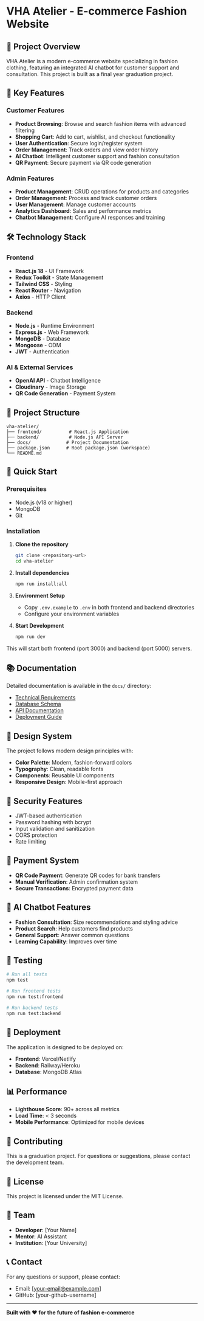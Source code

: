 # VHA Atelier - E-commerce Fashion Website

## 🎯 Project Overview

VHA Atelier is a modern e-commerce website specializing in fashion clothing, featuring an integrated AI chatbot for customer support and consultation. This project is built as a final year graduation project.

## 🚀 Key Features

### Customer Features
- **Product Browsing**: Browse and search fashion items with advanced filtering
- **Shopping Cart**: Add to cart, wishlist, and checkout functionality
- **User Authentication**: Secure login/register system
- **Order Management**: Track orders and view order history
- **AI Chatbot**: Intelligent customer support and fashion consultation
- **QR Payment**: Secure payment via QR code generation

### Admin Features
- **Product Management**: CRUD operations for products and categories
- **Order Management**: Process and track customer orders
- **User Management**: Manage customer accounts
- **Analytics Dashboard**: Sales and performance metrics
- **Chatbot Management**: Configure AI responses and training

## 🛠️ Technology Stack

### Frontend
- **React.js 18** - UI Framework
- **Redux Toolkit** - State Management
- **Tailwind CSS** - Styling
- **React Router** - Navigation
- **Axios** - HTTP Client

### Backend
- **Node.js** - Runtime Environment
- **Express.js** - Web Framework
- **MongoDB** - Database
- **Mongoose** - ODM
- **JWT** - Authentication

### AI & External Services
- **OpenAI API** - Chatbot Intelligence
- **Cloudinary** - Image Storage
- **QR Code Generation** - Payment System

## 📁 Project Structure

```
vha-atelier/
├── frontend/          # React.js Application
├── backend/           # Node.js API Server
├── docs/             # Project Documentation
├── package.json      # Root package.json (workspace)
└── README.md
```

## 🚀 Quick Start

### Prerequisites
- Node.js (v18 or higher)
- MongoDB
- Git

### Installation

1. **Clone the repository**
   ```bash
   git clone <repository-url>
   cd vha-atelier
   ```

2. **Install dependencies**
   ```bash
   npm run install:all
   ```

3. **Environment Setup**
   - Copy `.env.example` to `.env` in both frontend and backend directories
   - Configure your environment variables

4. **Start Development**
   ```bash
   npm run dev
   ```

This will start both frontend (port 3000) and backend (port 5000) servers.

## 📚 Documentation

Detailed documentation is available in the `docs/` directory:
- [Technical Requirements](docs/01-planning/requirements.md)
- [Database Schema](docs/01-planning/database-schema.md)
- [API Documentation](docs/03-development/api-docs/)
- [Deployment Guide](docs/05-deployment/deployment-guide.md)

## 🎨 Design System

The project follows modern design principles with:
- **Color Palette**: Modern, fashion-forward colors
- **Typography**: Clean, readable fonts
- **Components**: Reusable UI components
- **Responsive Design**: Mobile-first approach

## 🔐 Security Features

- JWT-based authentication
- Password hashing with bcrypt
- Input validation and sanitization
- CORS protection
- Rate limiting

## 📱 Payment System

- **QR Code Payment**: Generate QR codes for bank transfers
- **Manual Verification**: Admin confirmation system
- **Secure Transactions**: Encrypted payment data

## 🤖 AI Chatbot Features

- **Fashion Consultation**: Size recommendations and styling advice
- **Product Search**: Help customers find products
- **General Support**: Answer common questions
- **Learning Capability**: Improves over time

## 🧪 Testing

```bash
# Run all tests
npm test

# Run frontend tests
npm run test:frontend

# Run backend tests
npm run test:backend
```

## 🚀 Deployment

The application is designed to be deployed on:
- **Frontend**: Vercel/Netlify
- **Backend**: Railway/Heroku
- **Database**: MongoDB Atlas

## 📊 Performance

- **Lighthouse Score**: 90+ across all metrics
- **Load Time**: < 3 seconds
- **Mobile Performance**: Optimized for mobile devices

## 🤝 Contributing

This is a graduation project. For questions or suggestions, please contact the development team.

## 📄 License

This project is licensed under the MIT License.

## 👥 Team

- **Developer**: [Your Name]
- **Mentor**: AI Assistant
- **Institution**: [Your University]

## 📞 Contact

For any questions or support, please contact:
- Email: [your-email@example.com]
- GitHub: [your-github-username]

---

**Built with ❤️ for the future of fashion e-commerce**
